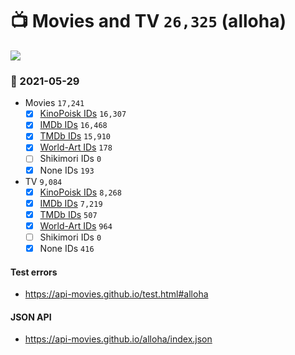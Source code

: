 # :tv: Movies and TV `26,325` (alloha)

<a href="https://API-Movies.github.io"><img src="https://API-Movies.github.io/banner.png?cache"></a>

### :date: 2021-05-29
- Movies `17,241`
  - [x] <a href="https://API-Movies.github.io/alloha/movie_kinopoisk_ids.json">KinoPoisk IDs</a> `16,307`
  - [x] <a href="https://API-Movies.github.io/alloha/movie_imdb_ids.json">IMDb IDs</a> `16,468`
  - [x] <a href="https://API-Movies.github.io/alloha/movie_tmdb_ids.json">TMDb IDs</a> `15,910`
  - [x] <a href="https://API-Movies.github.io/alloha/movie_world_art_ids.json">World-Art IDs</a> `178`
  - [ ] Shikimori IDs `0`
  - [x] None IDs `193`
- TV `9,084`
  - [x] <a href="https://API-Movies.github.io/alloha/tv_kinopoisk_ids.json">KinoPoisk IDs</a> `8,268`
  - [x] <a href="https://API-Movies.github.io/alloha/tv_imdb_ids.json">IMDb IDs</a> `7,219`
  - [x] <a href="https://API-Movies.github.io/alloha/tv_tmdb_ids.json">TMDb IDs</a> `507`
  - [x] <a href="https://API-Movies.github.io/alloha/tv_world_art_ids.json">World-Art IDs</a> `964`
  - [ ] Shikimori IDs `0`
  - [x] None IDs `416`
#### Test errors
- <a href='https://api-movies.github.io/test.html#alloha'>https://api-movies.github.io/test.html#alloha</a>
#### JSON API
- <a href='https://api-movies.github.io/alloha/index.json'>https://api-movies.github.io/alloha/index.json</a>
